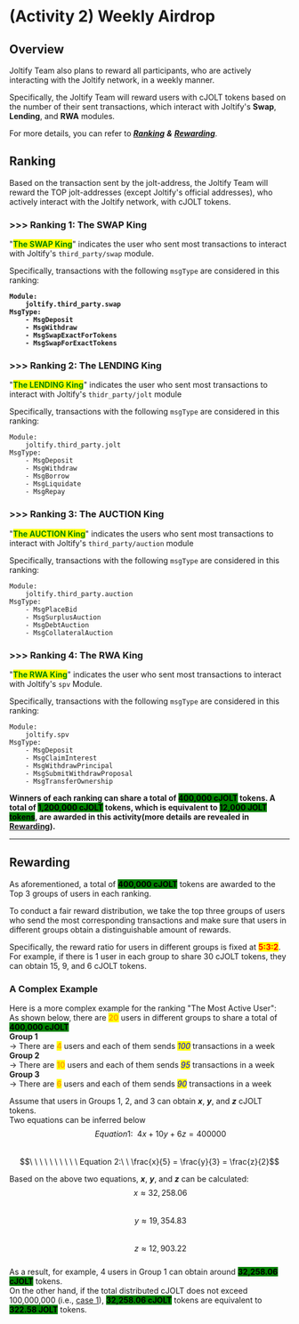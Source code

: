 # (Activity 2) Weekly Airdrop

## Overview

Joltify Team also plans to reward all participants, who are actively interacting with the Joltify network, in a weekly manner.&#x20;

Specifically, the Joltify Team will reward users with cJOLT tokens based on the number of their sent transactions, which interact with Joltify's **Swap**, **Lending**, and **RWA** modules.&#x20;

For more details, you can refer to [_**Ranking**_](activity-2-weekly-airdrop.md#ranking) _**&**_ [_**Rewarding**_](activity-2-weekly-airdrop.md#rewarding).

## Ranking

Based on the transaction sent by the jolt-address, the Joltify Team will reward the TOP jolt-addresses (except Joltify's official addresses), who actively interact with the Joltify network, with cJOLT tokens.

### >>> Ranking 1: The SWAP King

"<mark style="color:green;">**The SWAP King**</mark>" indicates the user who sent most transactions to interact with Joltify's `third_party/swap` module.

Specifically, transactions with the following `msgType` are considered in this ranking:

<pre><code><strong>Module:
</strong><strong>    joltify.third_party.swap
</strong><strong>MsgType:
</strong><strong>    - MsgDeposit
</strong><strong>    - MsgWithdraw
</strong><strong>    - MsgSwapExactForTokens
</strong><strong>    - MsgSwapForExactTokens
</strong></code></pre>

### >>> Ranking 2: The LENDING King

"<mark style="color:green;">**The LENDING King**</mark>" indicates the user who sent most transactions to interact with Joltify's `thidr_party/jolt` module

Specifically, transactions with the following `msgType` are considered in this ranking:

```
Module:
    joltify.third_party.jolt
MsgType:
    - MsgDeposit
    - MsgWithdraw
    - MsgBorrow
    - MsgLiquidate
    - MsgRepay
```

### >>> Ranking 3: The AUCTION King

"<mark style="color:green;">**The AUCTION King**</mark>" indicates the users who sent most transactions to interact with Joltify's `third_party/auction` module

Specifically, transactions with the following `msgType` are considered in this ranking:

```
Module:
    joltify.third_party.auction
MsgType:
    - MsgPlaceBid
    - MsgSurplusAuction
    - MsgDebtAuction
    - MsgCollateralAuction
```

### >>> Ranking 4: The RWA King

"<mark style="color:green;">**The RWA King**</mark>" indicates the user who sent most transactions to interact with Joltify's `spv` Module.

Specifically, transactions with the following `msgType` are considered in this ranking:

```
Module:
    joltify.spv
MsgType:
    - MsgDeposit
    - MsgClaimInterest
    - MsgWithdrawPrincipal
    - MsgSubmitWithdrawProposal
    - MsgTransferOwnership
```



**Winners of each ranking can share a total of **<mark style="background-color:green;">**400,000 cJOLT**</mark>** tokens. A total of **<mark style="background-color:green;">**1,200,000 cJOLT**</mark>** tokens, which is equivalent to **<mark style="background-color:green;">**12,000 JOLT tokens**</mark>**, are awarded in this activity(more details are revealed in** [**Rewarding**](activity-2-weekly-airdrop.md#rewarding)**).**

***

## Rewarding

As aforementioned, a total of <mark style="background-color:green;">**400,000 cJOLT**</mark> tokens are awarded to the Top 3 groups of users in each ranking.

To conduct a fair reward distribution, we take the top three groups of users who send the most corresponding transactions and make sure that users in different groups obtain a distinguishable amount of rewards.&#x20;

Specifically, the reward ratio for users in different groups is fixed at <mark style="color:red;">**5:3:2**</mark>. \
For example, if there is 1 user in each group to share 30 cJOLT tokens, they can obtain 15, 9, and 6 cJOLT tokens.

### A Complex Example

Here is a more complex example for the ranking "The Most Active User":\
As shown below, there are <mark style="color:orange;">**20**</mark> users in different groups to share a total of <mark style="background-color:green;">**400,000 cJOLT**</mark> \
**Group 1** \
&#x20;    \-> There are <mark style="color:orange;">**4**</mark> users and each of them sends _<mark style="color:blue;">100</mark>_ transactions in a week \
**Group 2**\
&#x20;    \-> There are <mark style="color:orange;">**10**</mark> users and each of them sends _<mark style="color:blue;">95</mark>_ transactions in a week \
**Group 3**\
&#x20;    \-> There are <mark style="color:orange;">**6**</mark> users and each of them sends _<mark style="color:blue;">90</mark>_ transactions in a week&#x20;

Assume that users in Groups 1, 2, and 3 can obtain _**x**_, _**y**_, and _**z**_ cJOLT tokens.\
Two equations can be inferred below\
$$\ \ \ \ \ \ \ \ \ \ Equation1: \ \  4x + 10y + 6z = 400000$$\
$$\ \ \ \ \ \ \ \ \ \ Equation 2:\ \ \frac{x}{5} = \frac{y}{3} = \frac{z}{2}$$

Based on the above two equations, _**x**_, _**y**_, and _**z**_ can be calculated:\
$$\ \ \ \ \ \ \ \ \ \ x \approx 32,258.06$$\
$$\ \ \ \ \ \ \ \ \ \ y \approx 19,354.83$$\
$$\ \ \ \ \ \ \ \ \ \ z \approx 12,903.22$$\
As a result, for example, 4 users in Group 1 can obtain around <mark style="background-color:green;">**32,258.06 cJOLT**</mark> tokens.\
On the other hand, if the total distributed cJOLT does not exceed 100,000,000 (i.e., [case 1](airdrop-basis.md#case-1)), <mark style="background-color:green;">**32,258.06 cJOLT**</mark> tokens are equivalent to <mark style="background-color:green;">**322.58 JOLT**</mark> tokens.



